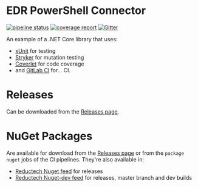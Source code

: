 # EDR PowerShell Connector

[![pipeline status](https://gitlab.com/reductech/edr/connectors/pwsh/badges/master/pipeline.svg)](https://gitlab.com/reductech/edr/connectors/pwsh/-/commits/master)
[![coverage report](https://gitlab.com/reductech/edr/connectors/pwsh/badges/master/coverage.svg)](https://gitlab.com/reductech/edr/connectors/pwsh/-/commits/master)
[![Gitter](https://badges.gitter.im/reductech/community.svg)](https://gitter.im/reductech/community?utm_source=badge&utm_medium=badge&utm_campaign=pr-badge)

An example of a .NET Core library that uses:

- [xUnit](https://xunit.github.io/) for testing
- [Stryker](https://stryker-mutator.io/) for mutation testing
- [Coverlet](https://github.com/tonerdo/coverlet) for code coverage
- and [GitLab CI](https://docs.gitlab.com/ee/ci/README.html) for... CI.

# Releases

Can be downloaded from the [Releases page](https://gitlab.com/reductech/edr/connectors/pwsh/-/releases).

# NuGet Packages

Are available for download from the [Releases page](https://gitlab.com/reductech/edr/connectors/pwsh/-/releases)
or from the `package nuget` jobs of the CI pipelines. They're also available in:

- [Reductech Nuget feed](https://gitlab.com/reductech/nuget/-/packages) for releases
- [Reductech Nuget-dev feed](https://gitlab.com/reductech/nuget-dev/-/packages) for releases, master branch and dev builds
